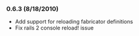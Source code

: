 ### 0.6.3 (8/18/2010) ###

* Add support for reloading fabricator definitions
* Fix rails 2 console reload! issue
